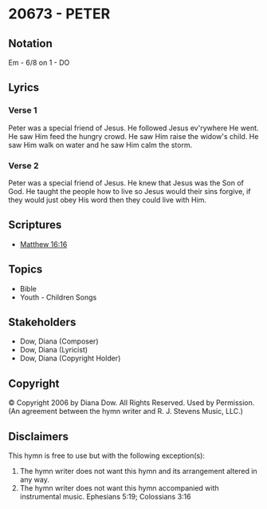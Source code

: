# 20673 - PETER

## Notation

Em - 6/8 on 1 - DO

## Lyrics

### Verse 1

Peter was a special friend of Jesus. He followed Jesus ev'rywhere He went. He saw Him feed the hungry crowd. He saw Him raise the widow's child. He saw Him walk on water and he saw Him calm the storm.

### Verse 2

Peter was a special friend of Jesus. He knew that Jesus was the Son of God. He taught the people how to live so Jesus would their sins forgive, if they would just obey His word then they could live with Him.


## Scriptures

- [Matthew 16:16](https://www.biblegateway.com/passage/?search=Matthew%2016%3A16)

## Topics

- Bible
- Youth - Children Songs

## Stakeholders

- Dow, Diana (Composer)
- Dow, Diana (Lyricist)
- Dow, Diana (Copyright Holder)

## Copyright

© Copyright 2006 by Diana Dow. All Rights Reserved. Used by Permission.
(An agreement between the hymn writer and R. J. Stevens Music, LLC.)

## Disclaimers

This hymn is free to use but with the following exception(s):
1. The hymn writer does not want this hymn and its arrangement altered in any way.
2. The hymn writer does not want this hymn accompanied with instrumental music.
Ephesians 5:19; Colossians 3:16

